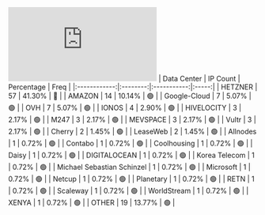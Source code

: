 ![Diagramm](https://github.com/111STAVR111/props/blob/main/Celestia/Mainnet/Decentralization/1/README.md)
| Data Center | IP Count | Percentage | Freq |
|:------------:|:--------:|:-----------:|:-----:|
| HETZNER | 57 | 41.30% | 🔴 |
| AMAZON | 14 | 10.14% | 🟢 |
| Google-Cloud | 7 | 5.07% | 🟢 |
| OVH | 7 | 5.07% | 🟢 |
| IONOS | 4 | 2.90% | 🟢 |
| HIVELOCITY | 3 | 2.17% | 🟢 |
| M247 | 3 | 2.17% | 🟢 |
| MEVSPACE | 3 | 2.17% | 🟢 |
| Vultr | 3 | 2.17% | 🟢 |
| Cherry | 2 | 1.45% | 🟢 |
| LeaseWeb | 2 | 1.45% | 🟢 |
| Allnodes | 1 | 0.72% | 🟢 |
| Contabo | 1 | 0.72% | 🟢 |
| Coolhousing | 1 | 0.72% | 🟢 |
| Daisy | 1 | 0.72% | 🟢 |
| DIGITALOCEAN | 1 | 0.72% | 🟢 |
| Korea Telecom | 1 | 0.72% | 🟢 |
| Michael Sebastian Schinzel | 1 | 0.72% | 🟢 |
| Microsoft | 1 | 0.72% | 🟢 |
| Netcup | 1 | 0.72% | 🟢 |
| Planetary | 1 | 0.72% | 🟢 |
| RETN | 1 | 0.72% | 🟢 |
| Scaleway | 1 | 0.72% | 🟢 |
| WorldStream | 1 | 0.72% | 🟢 |
| XENYA | 1 | 0.72% | 🟢 |
| OTHER | 19 | 13.77% | 🟢 |
